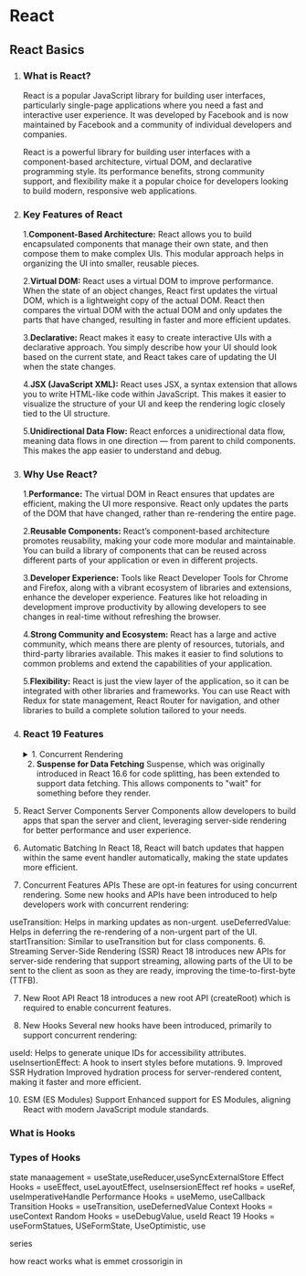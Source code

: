 


# React

## React Basics

1.  ### What is React?

    React is a popular JavaScript library for building user interfaces, particularly single-page applications where you need a fast and interactive user experience. It was developed by Facebook and is now maintained by Facebook and a community of individual developers and companies.

    React is a powerful library for building user interfaces with a component-based architecture, virtual DOM, and declarative programming style. Its performance benefits, strong community support, and flexibility make it a popular choice for developers looking to build modern, responsive web applications.

2. ### Key Features of React
    
    1.**Component-Based Architecture:** React allows you to build encapsulated components that manage their own state, and then compose them to make complex UIs. This modular approach helps in organizing the UI into smaller, reusable pieces.

    2.**Virtual DOM:** React uses a virtual DOM to improve performance. When the state of an object changes, React first updates the virtual DOM, which is a lightweight copy of the actual DOM. React then compares the virtual DOM with the actual DOM and only updates the parts that have changed, resulting in faster and more efficient updates.

    3.**Declarative:** React makes it easy to create interactive UIs with a declarative approach. You simply describe how your UI should look based on the current state, and React takes care of updating the UI when the state changes.

    4.**JSX (JavaScript XML):** React uses JSX, a syntax extension that allows you to write HTML-like code within JavaScript. This makes it easier to visualize the structure of your UI and keep the rendering logic closely tied to the UI structure.

    5.**Unidirectional Data Flow:** React enforces a unidirectional data flow, meaning data flows in one direction — from parent to child components. This makes the app easier to understand and debug.


3. ### Why Use React?
    1.**Performance:** The virtual DOM in React ensures that updates are efficient, making the UI more responsive. React only updates the parts of the DOM that have changed, rather than re-rendering the entire page.

    2.**Reusable Components:** React’s component-based architecture promotes reusability, making your code more modular and maintainable. You can build a library of components that can be reused across different parts of your application or even in different projects.

    3.**Developer Experience:** Tools like React Developer Tools for Chrome and Firefox, along with a vibrant ecosystem of libraries and extensions, enhance the developer experience. Features like hot reloading in development improve productivity by allowing developers to see changes in real-time without refreshing the browser.

    4.**Strong Community and Ecosystem:** React has a large and active community, which means there are plenty of resources, tutorials, and third-party libraries available. This makes it easier to find solutions to common problems and extend the capabilities of your application.

    5.**Flexibility:** React is just the view layer of the application, so it can be integrated with other libraries and frameworks. You can use React with Redux for state management, React Router for navigation, and other libraries to build a complete solution tailored to your needs.

4. ### React 19 Features
   <details>
   <summary>
   1. Concurrent Rendering
   </summary>
   Concurrent rendering is a set of new rendering behaviors in React that help apps stay responsive and gracefully adjust to the user’s device capabilities and network speed.

   **Automatic Batching:** Automatically batches updates inside promises, setTimeout, native event handlers, or any other event.

   **Transitions:** A new primitive for managing asynchronous state transitions, allowing for more fine-grained control over visual loading states.
   </details>

   2. **Suspense for Data Fetching**
Suspense, which was originally introduced in React 16.6 for code splitting, has been extended to support data fetching. This allows components to "wait" for something before they render.

3. React Server Components
Server Components allow developers to build apps that span the server and client, leveraging server-side rendering for better performance and user experience.

4. Automatic Batching
In React 18, React will batch updates that happen within the same event handler automatically, making the state updates more efficient.

5. Concurrent Features APIs
These are opt-in features for using concurrent rendering. Some new hooks and APIs have been introduced to help developers work with concurrent rendering:

useTransition: Helps in marking updates as non-urgent.
useDeferredValue: Helps in deferring the re-rendering of a non-urgent part of the UI.
startTransition: Similar to useTransition but for class components.
6. Streaming Server-Side Rendering (SSR)
React 18 introduces new APIs for server-side rendering that support streaming, allowing parts of the UI to be sent to the client as soon as they are ready, improving the time-to-first-byte (TTFB).

7. New Root API
React 18 introduces a new root API (createRoot) which is required to enable concurrent features.

8. New Hooks
Several new hooks have been introduced, primarily to support concurrent rendering:

useId: Helps to generate unique IDs for accessibility attributes.
useInsertionEffect: A hook to insert styles before mutations.
9. Improved SSR Hydration
Improved hydration process for server-rendered content, making it faster and more efficient.

10. ESM (ES Modules) Support
Enhanced support for ES Modules, aligning React with modern JavaScript module standards.


### What is Hooks


### Types of Hooks
state manaagement = useState,useReducer,useSyncExternalStore
Effect Hooks = useEffect, useLayoutEffect, useInsersionEffect
ref hooks = useRef, useImperativeHandle
Performance Hooks = useMemo, useCallback
Transition Hooks = useTransition, useDefernedValue
Context Hooks = useContext
Random Hooks = useDebugValue, useId
React 19 Hooks = useFormStatues, USeFormState, UseOptimistic, use


series

how react works
what is emmet
crossorigin in <script> tag
react and react-dom packages
render vs return 
async and defer
bundilers -vite, parcel, webpack
hot module replacement HMR
file watcher algorithm

transitive dependencies
browser list package-babel
pollyfill
tree shaking - removing unwanted code
react key reconcilliation
jsx - sanitization

components
functional and class based
component composition

//jsx mandodatory?

react.fragment


react fiber
why we not use index as key

react variable 

handle error in useEffect()

shimmer effect in ui

conditional rendering

{} in here JS expression will work not statement
statement -eg: let a = 10
expression - eg: console.log('hello'), ((a=10),console.log(a))

formik library

dynamic routing

object.values in javascript

tailwind and postcss
squrebracket notation (w-[200px])

prop drilling

pass data parent to child

lifting the state up (concept)

can we have nested context and context inside context

redux devtool extension 
jest
react testing library 
enzyme - old testing library 
why test cases
test driven development 

types of testing
e2e testing
unit testing
manual testing
automated testing 
integrated testing

babel
json vs js object
.toBe(5)

js dom

2:02
ffffff

react and react dom
event handlers
react props
controlled and uncontrolled elements
babel
class vs function
render
immutable
create-react-app
state - state rules

life cycle methods
1.constructor
2.render.
3.componentdidmount
4.componentdidupdate
5.componentwillunmound




bbbbbbbbbbbbbbbbbbbb
components
jsx
props
composition
rendering
virtual dom
diffing or diffs
reconciliation
event handling
states
controlled and uncontrolled components
types of hooks(state hooks, context hools, ref hooks, effect hooks , performance hooks)
purity
portals
suspense
error boundaries


## React Router

what is react router and why?
<BrowserRouter/>
<HashRouter/>
<Routes/>
<Route/>
<Link/>
<NavLink/>


url parameters vs search parameters
useParams, useSearchParams hook

relative path vs absolute path(it has '/')
default route <Route path="*" element={<notFound/>}>
useNavigate
useLocation()

nested route
descented routed
<outlet>
index route

dynamic routing
dynamic import
static bundling
code splitting
react.lazy
suspense
code bundling
protected routes
public routes
role based routes